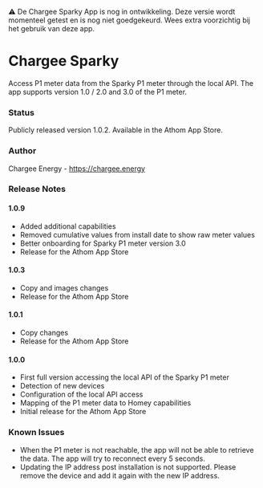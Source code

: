 ⚠️ De Chargee Sparky App is nog in ontwikkeling. Deze versie wordt momenteel getest en is nog niet goedgekeurd. Wees extra voorzichtig bij het gebruik van deze app.

# Chargee Sparky
Access P1 meter data from the Sparky P1 meter through the local API. The app supports version 1.0 / 2.0 and 3.0 of the P1 meter.

### Status
Publicly released version 1.0.2. Available in the Athom App Store.

### Author
Chargee Energy - https://chargee.energy

### Release Notes

#### 1.0.9
- Added additional capabilities
- Removed cumulative values from install date to show raw meter values
- Better onboarding for Sparky P1 meter version 3.0
- Release for the Athom App Store

#### 1.0.3
- Copy and images changes
- Release for the Athom App Store

#### 1.0.1
- Copy changes
- Release for the Athom App Store

#### 1.0.0
- First full version accessing the local API of the Sparky P1 meter
- Detection of new devices
- Configuration of the local API access
- Mapping of the P1 meter data to Homey capabilities
- Initial release for the Athom App Store

### Known Issues
- When the P1 meter is not reachable, the app will not be able to retrieve the data. The app will try to reconnect every 5 seconds.
- Updating the IP address post installation is not supported. Please remove the device and add it again with the new IP address. 
